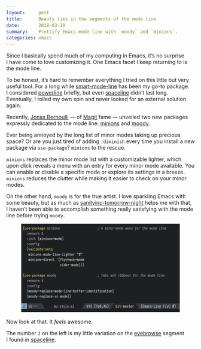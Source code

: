 ```yaml
---
layout:     post
title:      Beauty lies in the segments of the mode line
date:       2018-03-10
summary:    Prettify Emacs mode line with `moody` and `minions`.
categories: emacs
---
```


Since I basically spend much of my computing in Emacs, it’s no surprise I have
come to love customizing it. One Emacs facet I keep returning to is the mode
line.

To be honest, it’s hard to remember everything I tried on this little but very
useful tool. For a long while
[smart-mode-line](https://github.com/Malabarba/smart-mode-line/) has been my
go-to package. I considered
[powerline](https://github.com/milkypostman/powerline) briefly, but even
[spaceline](https://github.com/TheBB/spaceline) didn’t last long. Eventually,
I rolled my own spin and never looked for an external solution again.

Recently, [Jonas Bernoulli](https://github.com/tarsius) — of
[Magit](https://magit.vc) fame — unveiled two new packages expressly dedicated
to the mode line: [minions](https://github.com/tarsius/minions) and
[moody](https://github.com/tarsius/moody).

Ever being annoyed by the long list of minor modes taking up precious space?  Or
are you just tired of adding `:diminish` every time you install a new package
via `use-package`? `minions` to the rescue.

`minions` replaces the minor mode list with a customizable lighter, which upon
click reveals a menu with an entry for every minor mode available. You can
enable or disable a specific mode or explore its settings in a breeze. `minions`
reduces the clutter while making it easier to check on your minor modes.

On the other hand, `moody` is for the true artist. I love sparkling Emacs with
some beauty, but as much as
[sanityinc-tomorrow-night](https://github.com/purcell/color-theme-sanityinc-tomorrow)
helps me with that, I haven’t been able to accomplish something really
satisfying with the mode line before trying `moody`.

<figure>
    <img src="/images/modeline.png">
</figure>

Now look at that. It *feels* awesome.

The number `2` on the left is my little variation on the
[eyebrowse](https://manuel-uberti.github.io/emacs/2017/08/06/eyebrowse/) segment
I found in
[spaceline](https://github.com/TheBB/spaceline/blob/master/spaceline-segments.el).
